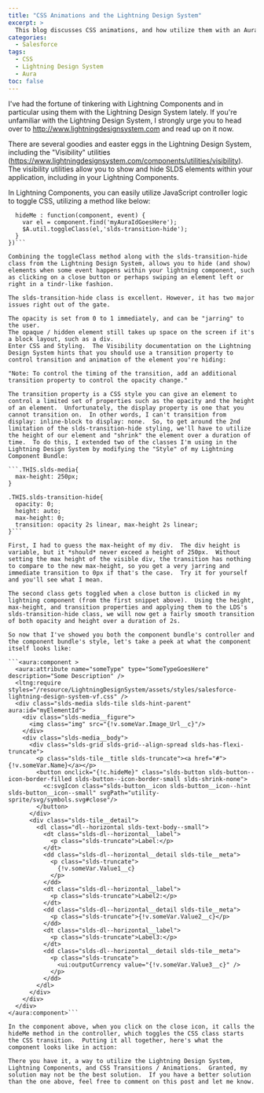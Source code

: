 ```yaml
---
title: "CSS Animations and the Lightning Design System"
excerpt: >
  This blog discusses CSS animations, and how utilize them with an Aura component and the Lightning Design System.
categories:
  - Salesforce
tags:
  - CSS
  - Lightning Design System
  - Aura
toc: false
---
```


I've had the fortune of tinkering with Lightning Components and in particular using them with the Lightning Design System lately.  If you're unfamiliar with the Lightning Design System, I strongly urge you to head over to http://www.lightningdesignsystem.com and read up on it now.

There are several goodies and easter eggs in the Lightning Design System, including the "Visibility" utilities (https://www.lightningdesignsystem.com/components/utilities/visibility).  The visibility utilities allow you to show and hide SLDS elements within your application, including in your Lightning Components.

In Lightning Components, you can easily utilize JavaScript controller logic to toggle CSS, utilizing a method like below:

```({
  hideMe : function(component, event) {
    var el = component.find('myAuraIdGoesHere');
    $A.util.toggleClass(el,'slds-transition-hide');
  }
})```

Combining the toggleClass method along with the slds-transition-hide class from the Lightning Design System, allows you to hide (and show) elements when some event happens within your lightning component, such as clicking on a close button or perhaps swiping an element left or right in a tindr-like fashion.

The slds-transition-hide class is excellent. However, it has two major issues right out of the gate.

The opacity is set from 0 to 1 immediately, and can be "jarring" to the user.
The opaque / hidden element still takes up space on the screen if it's a block layout, such as a div.
Enter CSS and Styling.  The Visibility documentation on the Lightning Design System hints that you should use a transition property to control transition and animation of the element you're hiding: 

"Note: To control the timing of the transition, add an additional transition property to control the opacity change."

The transition property is a CSS style you can give an element to control a limited set of properties such as the opacity and the height of an element.  Unfortunately, the display property is one that you cannot transition on.  In other words, I can't transition from display: inline-block to display: none.  So, to get around the 2nd limitation of the slds-transition-hide styling, we'll have to utilize the height of our element and "shrink" the element over a duration of time.  To do this, I extended two of the classes I'm using in the Lightning Design System by modifying the "Style" of my Lightning Component Bundle:

```.THIS.slds-media{
  max-height: 250px;
} 

.THIS.slds-transition-hide{
  opacity: 0;
  height: auto;
  max-height: 0;
  transition: opacity 2s linear, max-height 2s linear;
}```

First, I had to guess the max-height of my div.  The div height is variable, but it *should* never exceed a height of 250px.  Without setting the max height of the visible div, the transition has nothing to compare to the new max-height, so you get a very jarring and immediate transition to 0px if that's the case.  Try it for yourself and you'll see what I mean.

The second class gets toggled when a close button is clicked in my lightning component (from the first snippet above).  Using the height, max-height, and transition properties and applying them to the LDS's slds-transition-hide class, we will now get a fairly smooth transition of both opacity and height over a duration of 2s.

So now that I've showed you both the component bundle's controller and the component bundle's style, let's take a peek at what the component itself looks like:

```<aura:component >
  <aura:attribute name="someType" type="SomeTypeGoesHere" description="Some Description" />
  <ltng:require styles="/resource/LightningDesignSystem/assets/styles/salesforce-lightning-design-system-vf.css" />
  <div class="slds-media slds-tile slds-hint-parent" aura:id="myElementId">
    <div class="slds-media__figure">
      <img class="img" src="{!v.someVar.Image_Url__c}"/>
    </div>
    <div class="slds-media__body">
      <div class="slds-grid slds-grid--align-spread slds-has-flexi-truncate">
        <p class="slds-tile__title slds-truncate"><a href="#">{!v.someVar.Name}</a></p>
        <button onclick="{!c.hideMe}" class="slds-button slds-button--icon-border-filled slds-button--icon-border-small slds-shrink-none">
          <c:svgIcon class="slds-button__icon slds-button__icon--hint slds-button__icon--small" svgPath="utility-sprite/svg/symbols.svg#close"/>
        </button>
      </div>
      <div class="slds-tile__detail">
        <dl class="dl--horizontal slds-text-body--small">
          <dt class="slds-dl--horizontal__label">
            <p class="slds-truncate">Label:</p>
          </dt>
          <dd class="slds-dl--horizontal__detail slds-tile__meta">
            <p class="slds-truncate">
              {!v.someVar.Value1__c}
            </p>
          </dd>
          <dt class="slds-dl--horizontal__label">
            <p class="slds-truncate">Label2:</p>
          </dt>
          <dd class="slds-dl--horizontal__detail slds-tile__meta">
            <p class="slds-truncate">{!v.someVar.Value2__c}</p>
          </dd>
          <dt class="slds-dl--horizontal__label">
            <p class="slds-truncate">Label3:</p>
          </dt>
          <dd class="slds-dl--horizontal__detail slds-tile__meta">
            <p class="slds-truncate">
              <ui:outputCurrency value="{!v.someVar.Value3__c}" />
            </p>
          </dd>
        </dl>
      </div>
    </div>
  </div>
</aura:component>```

In the component above, when you click on the close icon, it calls the hideMe method in the controller, which toggles the CSS class starts the CSS transition.  Putting it all together, here's what the component looks like in action:

There you have it, a way to utilize the Lightning Design System, Lightning Components, and CSS Transitions / Animations.  Granted, my solution may not be the best solution.  If you have a better solution than the one above, feel free to comment on this post and let me know.
